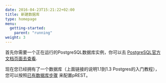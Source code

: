 ```yaml
---
date: 2016-04-23T15:21:22+02:00
title: 新建数据库
type: homepage
menu:
  getting-started:
    parent: "running"
weight: 3
---
```


首先你需要一个正在运行的PostgreSQL数据库实例，你可以去 [PostgreSQL官方文档页面去查看](https://www.postgresql.org/docs/10/static/tutorial-start.html).

现在您已经拥有了一个数据库（上面链接的说明1.1到1.3 Postgres的入门教程），您可以按照[已有数据库步骤](/getting-started/already-have-db/) 来配置pREST。
